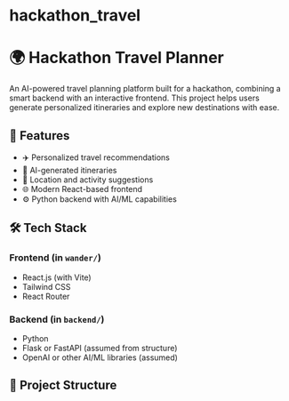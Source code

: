 # hackathon_travel
# 🌍 Hackathon Travel Planner

An AI-powered travel planning platform built for a hackathon, combining a smart backend with an interactive frontend. This project helps users generate personalized itineraries and explore new destinations with ease.

## 🚀 Features

- ✈️ Personalized travel recommendations
- 🧠 AI-generated itineraries
- 📍 Location and activity suggestions
- 🌐 Modern React-based frontend
- ⚙️ Python backend with AI/ML capabilities

## 🛠️ Tech Stack

### Frontend (in `wander/`)
- React.js (with Vite)
- Tailwind CSS
- React Router

### Backend (in `backend/`)
- Python
- Flask or FastAPI (assumed from structure)
- OpenAI or other AI/ML libraries (assumed)

## 📂 Project Structure

